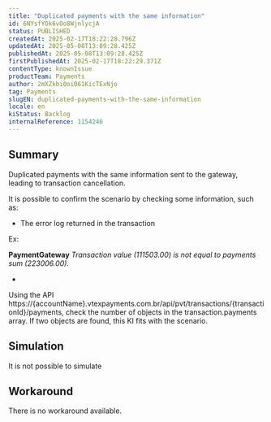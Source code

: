 ```yaml
---
title: "Duplicated payments with the same information"
id: 6NYsfYOk6vOo8WjnlycjA
status: PUBLISHED
createdAt: 2025-02-17T18:22:28.796Z
updatedAt: 2025-05-08T13:09:28.425Z
publishedAt: 2025-05-08T13:09:28.425Z
firstPublishedAt: 2025-02-17T18:22:29.371Z
contentType: knownIssue
productTeam: Payments
author: 2mXZkbi0oi061KicTExNjo
tag: Payments
slugEN: duplicated-payments-with-the-same-information
locale: en
kiStatus: Backlog
internalReference: 1154246
---
```


## Summary


Duplicated payments with the same information sent to the gateway, leading to transaction cancellation.

It is possible to confirm the scenario by checking some information, such as:


- The error log returned in the transaction

Ex:

**PaymentGateway**
_Transaction value (111503.00) is not equal to payments sum (223006.00)._



-

Using the API https://{accountName}.vtexpayments.com.br/api/pvt/transactions/{transactionId}/payments, check the number of objects in the transaction.payments array. If two objects are found, this KI fits with the scenario.



##

## Simulation


It is not possible to simulate


##

## Workaround


There is no workaround available.





